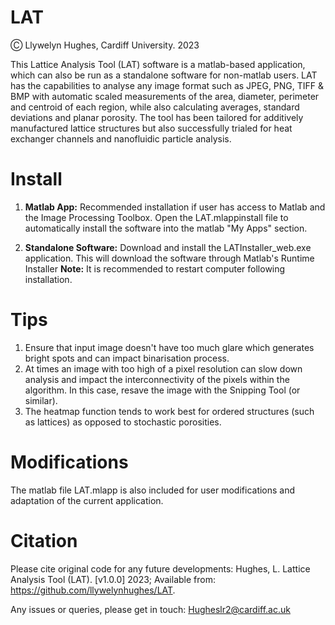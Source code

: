 # LAT
Ⓒ Llywelyn Hughes, Cardiff University. 2023

This Lattice Analysis Tool (LAT) software is a matlab-based application, which can also be run as a standalone software for non-matlab users. 
LAT has the capabilities to analyse any image format such as JPEG, PNG, TIFF & BMP with automatic scaled measurements of the area, diameter, perimeter and centroid of each region, while also calculating averages, standard deviations and planar porosity. The tool has been tailored for additively manufactured lattice structures but also successfully trialed for heat exchanger channels and nanofluidic particle analysis.

# Install
1. **Matlab App:** Recommended installation if user has access to Matlab and the Image Processing Toolbox. 
   Open the LAT.mlappinstall file to automatically install the software into the matlab "My Apps" section.
   
2. **Standalone Software:** Download and install the LATInstaller_web.exe application. This will download the software through Matlab's Runtime Installer **Note:** It is recommended to restart computer following installation. 

# Tips
1. Ensure that input image doesn't have too much glare which generates bright spots and can impact binarisation process. 
2. At times an image with too high of a pixel resolution can slow down analysis and impact the interconnectivity of the pixels within the algorithm. In this case, resave the image with the Snipping Tool (or similar).
3. The heatmap function tends to work best for ordered structures (such as lattices) as opposed to stochastic porosities.

# Modifications
The matlab file LAT.mlapp is also included for user modifications and adaptation of the current application.

# Citation
Please cite original code for any future developments: Hughes, L. Lattice Analysis Tool (LAT). [v1.0.0] 2023; Available from: https://github.com/llywelynhughes/LAT.


Any issues or queries, please get in touch: Hugheslr2@cardiff.ac.uk
